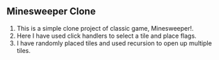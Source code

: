 ## **Minesweeper Clone**
1. This is a simple clone project of classic game, Minesweeper!. 
2. Here I have used click handlers to select a tile and place flags. 
3. I have randomly placed tiles and used recursion to open up multiple tiles.
